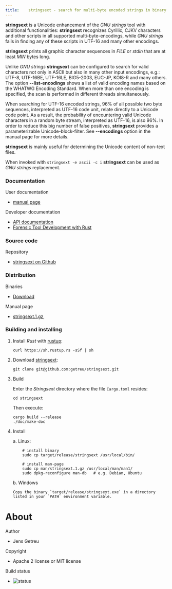 ```yaml
---
title:    stringsext - search for multi-byte encoded strings in binary data
---
```




**stringsext** is a Unicode enhancement of the *GNU strings* tool with
additional functionalities: **stringsext** recognizes Cyrillic, CJKV
characters and other scripts in all supported multi-byte-encodings,
while *GNU strings* fails in finding any of these scripts in UTF-16 and
many other encodings.

**stringsext** prints all graphic character sequences in *FILE* or
*stdin* that are at least *MIN* bytes long.

Unlike *GNU strings* **stringsext** can be configured to search for
valid characters not only in ASCII but also in many other input
encodings, e.g.: UTF-8, UTF-16BE, UTF-16LE, BIG5-2003, EUC-JP, KOI8-R
and many others. The option **\--list-encodings** shows a list of valid
encoding names based on the WHATWG Encoding Standard. When more than one
encoding is specified, the scan is performed in different threads
simultaneously.

When searching for UTF-16 encoded strings, 96% of all possible two byte
sequences, interpreted as UTF-16 code unit, relate directly to a Unicode
code point. As a result, the probability of encountering valid Unicode
characters in a random byte stream, interpreted as UTF-16, is also 96%.
In order to reduce this big number of false positives, **stringsext**
provides a parameterizable Unicode-block-filter. See **\--encodings**
option in the manual page for more details.

**stringsext** is mainly useful for determining the Unicode content of
non-text files.

When invoked with `stringsext -e ascii -c i` **stringsext** can be used
as *GNU strings* replacement.

### Documentation

User documentation

*   [manual page](https://blog.getreu.net/projects/stringsext/stringsext--man.html)

Developer documentation

*    [API documentation](https://blog.getreu.net/projects/stringsext/stringsext/index.html)
*    [Forensic Tool Development with Rust](https://blog.getreu.net/projects/forensic-tool-development-with-rust)

### Source code

Repository

*   [stringsext on Github](https://github.com/getreu/stringsext)

### Distribution

Binaries

*   [Download](https://blog.getreu.net/projects/stringsext/_downloads/)

Manual page

*   [stringsext.1.gz](https://blog.getreu.net/projects/stringsext/_downloads/stringsext.1.gz),

### Building and installing

1.  Install *Rust* with [rustup](https://www.rustup.rs/):

        curl https://sh.rustup.rs -sSf | sh

2.  Download [stringsext](#stringsext):

        git clone git@github.com:getreu/stringsext.git

3.  Build

    Enter the *Stringsext* directory where the file `Cargo.toml`
    resides:
    
        cd stringsext
    
    Then execute:

        cargo build --release
        ./doc/make-doc

4.  Install

    a.  Linux:

            # install binary
            sudo cp target/release/stringsext /usr/local/bin/

            # install man-page
            sudo cp man/stringsext.1.gz /usr/local/man/man1/
            sudo dpkg-reconfigure man-db   # e.g. Debian, Ubuntu

    b.  Windows

        Copy the binary `target/release/stringsext.exe` in a directory
        listed in your `PATH` environment variable.

# About

Author

*   Jens Getreu

Copyright

*   Apache 2 license or MIT license

Build status

*   ![status](https://travis-ci.org/getreu/stringsext.svg?branch=master)  

